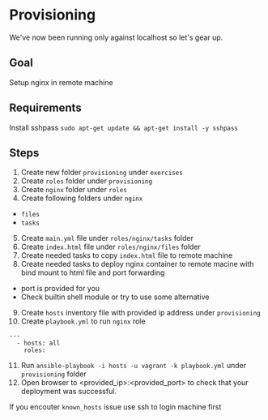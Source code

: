 # Provisioning

We've now been running only against localhost so let's gear up.

## Goal

Setup nginx in remote machine

## Requirements

Install sshpass
`sudo apt-get update && apt-get install -y sshpass`

## Steps

1. Create new folder `provisioning` under `exercises`
2. Create `roles` folder under `provisioning`
3. Create `nginx` folder under `roles`
4. Create following folders under `nginx`
  * `files`
  * `tasks`
5. Create `main.yml` file under `roles/nginx/tasks` folder
6. Create `index.html` file under `roles/nginx/files` folder
7. Create needed tasks to copy `index.html` file to remote machine
8. Create needed tasks to deploy nginx container to remote macine with bind mount to html file and port forwarding
  * port is provided for you
  * Check builtin shell module or try to use some alternative
9. Create `hosts` inventory file with provided ip address under `provisioning`
10. Create `playbook.yml` to run `nginx` role
```
---
  - hosts: all
    roles:
```
11. Run `ansible-playbook -i hosts -u vagrant -k playbook.yml` under `provisioning` folder
12. Open browser to <provided_ip>:<provided_port> to check that your deployment was successful.


If you encouter `known_hosts` issue use ssh to login machine first
